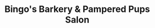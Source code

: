 ---
title: "Bingo's Barkery & Pampered Pups Salon"
url: /fairview/bingos-barkery-und-pampered-pups-salon/
shop: Tiere
---